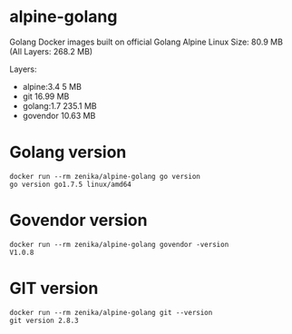# alpine-golang
Golang Docker images built on official Golang Alpine Linux
Size: 80.9 MB (All Layers: 268.2 MB)

Layers:
- alpine:3.4 5 MB
- git 16.99 MB
- golang:1.7 235.1 MB
- govendor 10.63 MB

# Golang version

```
docker run --rm zenika/alpine-golang go version
go version go1.7.5 linux/amd64
```

# Govendor version

```
docker run --rm zenika/alpine-golang govendor -version
V1.0.8
```

# GIT version

```
docker run --rm zenika/alpine-golang git --version
git version 2.8.3
```
